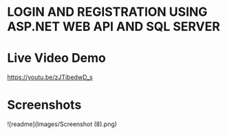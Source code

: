 # LOGIN AND REGISTRATION USING ASP.NET WEB API AND SQL SERVER

# Live Video Demo 
https://youtu.be/zJTibedwD_s


# Screenshots
![readme](Images/Screenshot (8).png)
